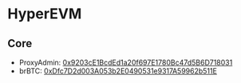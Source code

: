 # HyperEVM

## Core

- ProxyAdmin: [0x9203cE1BcdEd1a20f697E1780Bc47d5B6D718031](https://hyperevmscan.io/address/0x9203cE1BcdEd1a20f697E1780Bc47d5B6D718031)
- brBTC: [0xDfc7D2d003A053b2E0490531e9317A59962b511E](https://hyperevmscan.io/address/0xDfc7D2d003A053b2E0490531e9317A59962b511E)

